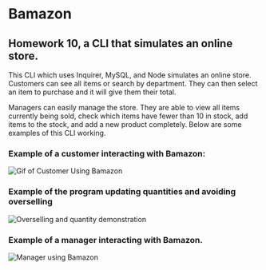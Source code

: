 # Bamazon
## Homework 10, a CLI that simulates an online store.

This CLI which uses Inquirer, MySQL, and Node simulates an online store. Customers can see all items or search by department. They can then select an item to purchase and it will give them their total. 

Managers can easily manage the store. They are able to view all items currently being sold, check which items have fewer than 10 in stock, add items to the stock, and add a new product completely. Below are some examples of this CLI working. 

### Example of a customer interacting with Bamazon:
![Gif of Customer Using Bamazon](https://imgur.com/iDxF4yJ.gif)


### Example of the program updating quantities and avoiding overselling

![Overselling and quantity demonstration](https://imgur.com/I1W62ef.gif)

### Example of a manager interacting with Bamazon.
![Manager using Bamazon](https://imgur.com/1YL1cgR.gif)
